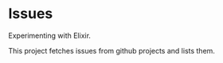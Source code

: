 # Issues

Experimenting with Elixir.

This project fetches issues from github projects and lists them.
